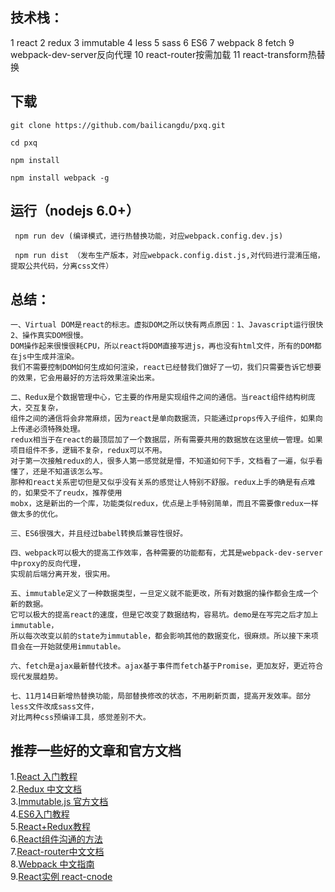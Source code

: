 ## 技术栈：
1 react
2 redux
3 immutable
4 less
5 sass
6 ES6
7 webpack
8 fetch
9 webpack-dev-server反向代理
10 react-router按需加载
11 react-transform热替换


## 下载

 	git clone https://github.com/bailicangdu/pxq.git

 	cd pxq

 	npm install 

 	npm install webpack -g 


## 运行（nodejs 6.0+）
```
 npm run dev (编译模式，进行热替换功能，对应webpack.config.dev.js)
  
 npm run dist （发布生产版本，对应webpack.config.dist.js,对代码进行混淆压缩，提取公共代码，分离css文件）
```

## 总结：
```
一、Virtual DOM是react的标志。虚拟DOM之所以快有两点原因：1、Javascript运行很快  2、操作真实DOM很慢。
DOM操作起来很慢很耗CPU，所以react将DOM直接写进js，再也没有html文件，所有的DOM都在js中生成并渲染。
我们不需要控制DOM如何生成如何渲染，react已经替我们做好了一切，我们只需要告诉它想要的效果，它会用最好的方法将效果渲染出来。

二、Redux是个数据管理中心，它主要的作用是实现组件之间的通信。当react组件结构树庞大，交互复杂，
组件之间的通信将会非常麻烦，因为react是单向数据流，只能通过props传入子组件，如果向上传递必须特殊处理。
redux相当于在react的最顶层加了一个数据层，所有需要共用的数据放在这里统一管理。如果项目组件不多，逻辑不复杂，redux可以不用。
对于第一次接触redux的人，很多人第一感觉就是懵，不知道如何下手，文档看了一遍，似乎看懂了，还是不知道该怎么写。
那种和react关系密切但是又似乎没有关系的感觉让人特别不舒服。redux上手的确是有点难的，如果受不了reudx，推荐使用
mobx，这是新出的一个库，功能类似redux，优点是上手特别简单，而且不需要像redux一样做太多的优化。

三、ES6很强大，并且经过babel转换后兼容性很好。

四、webpack可以极大的提高工作效率，各种需要的功能都有，尤其是webpack-dev-server中proxy的反向代理，
实现前后端分离开发，很实用。

五、immutable定义了一种数据类型，一旦定义就不能更改，所有对数据的操作都会生成一个新的数据。
它可以极大的提高react的速度，但是它改变了数据结构，容易坑。demo是在写完之后才加上immutable，
所以每次改变以前的state为immutable，都会影响其他的数据变化，很麻烦。所以接下来项目会在一开始就使用immutable。

六、fetch是ajax最新替代技术。ajax基于事件而fetch基于Promise，更加友好，更近符合现代发展趋势。

七、11月14日新增热替换功能，局部替换修改的状态，不用刷新页面，提高开发效率。部分less文件改成sass文件，
对比两种css预编译工具，感觉差别不大。

```

## 推荐一些好的文章和官方文档

1.[React 入门教程](http://uprogrammer.cn/react-tutorial-cn/)<br /> 
2.[Redux 中文文档](http://cn.redux.js.org/)<br />
3.[Immutable.js 官方文档](http://facebook.github.io/immutable-js/docs/)<br />
4.[ES6入门教程](http://es6.ruanyifeng.com/)<br /> 
5.[React+Redux教程](http://www.cnblogs.com/lewis617/p/5145073.html)<br /> 
6.[React组件沟通的方法](http://www.alloyteam.com/2016/01/some-methods-of-reactjs-communication-between-components/)<br /> 
7.[React-router中文文档](http://www.uprogrammer.cn/react-router-cn/)<br /> 
8.[Webpack 中文指南](http://uprogrammer.cn/webpack-handbook/)<br />
9.[React实例 react-cnode](https://github.com/lzxb/react-cnode)<br />


